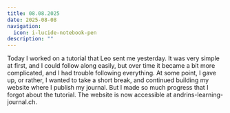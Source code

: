 ```yaml
---
title: 08.08.2025
date: 2025-08-08
navigation:
  icon: i-lucide-notebook-pen
description: ""
---
```


Today I worked on a tutorial that Leo sent me yesterday. It was very simple at first, and I could follow along easily, but over time it became a bit more complicated, and I had trouble following everything. At some point, I gave up, or rather, I wanted to take a short break, and continued building my website where I publish my journal. But I made so much progress that I forgot about the tutorial. The website is now accessible at andrins-learning-journal.ch.

